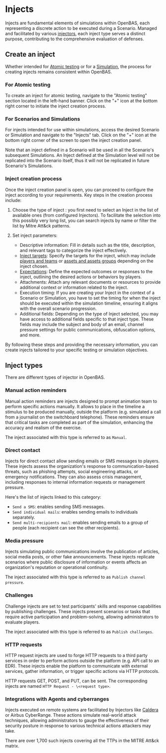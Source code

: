 # Injects

Injects are fundamental elements of simulations within OpenBAS, each representing a discrete action to be executed during a Scenario. Managed and facilitated by various [injectors](injectors.md), each inject type serves a distinct purpose, contributing to the comprehensive evaluation of defenses.

<!-- screenshot of a nice list of various type of inject in the screen "Simulation > [open one simulation] > Injects" -->


## Create an inject

Whether intended for [Atomic testing](atomic.md) or for a [Simulation](simulation.md), the process for creating injects remains consistent within OpenBAS.

<!-- Capture of a filtered list of inject during selection process -->

### For Atomic testing

To create an inject for atomic testing, navigate to the "Atomic testing" section located in the left-hand banner. Click on the "+" icon at the bottom right corner to initiate the inject creation process.

### For Scenarios and Simulations

For injects intended for use within simulations, access the desired Scenario or Simulation and navigate to the "Injects" tab. Click on the "+" icon at the bottom right corner of the screen to open the inject creation panel.

Note that an inject defined in a Scenario will be used in all the Scenario's subsequent Simulations. An Inject defined at the Simulation level will not be replicated into the Scenario itself, thus it will not be replicated in future Scenario's Simulations.

### Inject creation process

Once the inject creation panel is open, you can proceed to configure the inject according to your requirements. Key steps in the creation process include:

1. Choose the type of inject : you first need to select an Inject in the list of available ones (from configured Injectors). To facilitate the selection into this possibly very long list, you can search injects by name or filter the list by Mitre Att&ck patterns. 
2. Set inject parameters:

    - Descriptive information: Fill in details such as the title, description, and relevant tags to categorize the inject effectively. 
    - [Inject targets](targets.md): Specify the targets for the inject, which may include [players and teams](teams_and_players_and_organizations.md) or [assets and assets groups](assets.md) depending on the inject chosen. 
    - [Expectations](expectations.md): Define the expected outcomes or responses to the inject, outlining the desired actions or behaviors by players. 
    - Attachments: Attach any relevant documents or resources to provide additional context or information related to the inject. 
    - Execution timing: If you are creating your Inject in the context of a Scenario or Simulation, you have to set the timing for when the inject should be executed within the simulation timeline, ensuring it aligns with the overall scenario progression. 
    - Additional fields: Depending on the type of Inject selected, you may have access to additional fields specific to that inject type. These fields may include the subject and body of an email, channel pressure settings for public communications, obfuscation options, and more.

<!-- screenshot of the inject creation panel (i.e. "Simulation > [open one simulation] > Injects > [Click on "+"]") with some information fill -->

By following these steps and providing the necessary information, you can create injects tailored to your specific testing or simulation objectives.


## Inject types

There are different types of injector in OpenBAS.


### Manual action reminders

Manual action reminders are injects designed to prompt animation team to perform specific actions manually. It allows to place in the timeline a stimulus to be produced manually, outside the platform (e.g. simulated a call from a journalist on the switchboard telephone). These reminders ensure that critical tasks are completed as part of the simulation, enhancing the accuracy and realism of the exercise.

The inject associated with this type is referred to as `Manual`.


### Direct contact

Injects for direct contact allow sending emails or SMS messages to players. These injects assess the organization's response to communication-based threats, such as phishing attempts, social engineering attacks, or emergency notifications. They can also assess crisis management, including responses to internal information requests or management pressure.

Here's the list of injects linked to this category:

- `Send a SMS`: enables sending SMS messages.
- `Send individual mails`: enables sending emails to individuals separately.
- `Send multi-recipients mail`: enables sending emails to a group of people (each recipient can see the other recipients).


### Media pressure

Injects simulating public communications involve the publication of articles, social media posts, or other fake announcements. These injects replicate scenarios where public disclosure of information or events affects an organization's reputation or operational continuity.

The inject associated with this type is referred to as `Publish channel pressure`.


### Challenges

Challenge injects are set to test participants' skills and response capabilities by publishing challenges. These injects present scenarios or tasks that require active participation and problem-solving, allowing administrators to evaluate players.

The inject associated with this type is referred to as `Publish challenges`.


### HTTP requests

HTTP request injects are used to forge HTTP requests to a third party services in order to perform actions outside the platform (e.g. API call to an EDR). These injects enable the platform to communicate with external services, gather information, or trigger specific actions via HTTP protocols.

HTTP requests GET, POST, and PUT, can be sent. The corresponding injects are named `HTTP Request - \<request type>`.

### Integrations with Agents and cyberranges

Injects executed on remote systems are facilitated by Injectors like [Caldera](inject-caldera.md) or Airbus CyberRange. These actions simulate real-world attack techniques, allowing administrators to gauge the effectiveness of their security posture in response to various technical actions attackers may take.

There are over 1,700 such injects covering all the TTPs in the MITRE Att&ck matrix.

<!-- screenshot of a nice list of Caldera/Airbus CyberRange inject in the screen "Simulation > [open one simulation] > Injects > [Click on "+"]" -->
